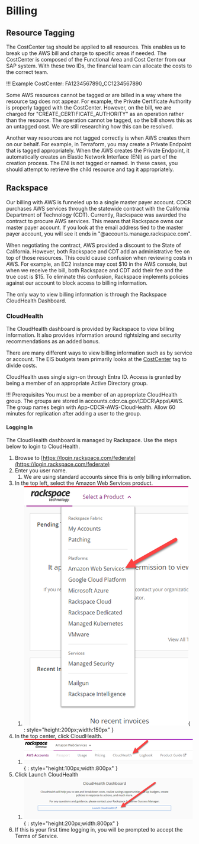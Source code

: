 # Billing

## Resource Tagging

The CostCenter tag should be applied to all resources. This enables us to break up the AWS bill and charge to specific areas if needed. The CostCenter is composed of the Functional Area and Cost Center from our SAP system. With these two IDs, the financial team can allocate the costs to the correct team.

!!! Example
    CostCenter: FA1234567890_CC1234567890

Some AWS resources cannot be tagged or are billed in a way where the resource tag does not appear. For example, the Private Certificate Authority is properly tagged with the CostCenter. However, on the bill, we are charged for "CREATE_CERTIFICATE_AUTHORITY" as an operation rather than the resource. The operation cannot be tagged, so the bill shows this as an untagged cost. We are still researching how this can be resolved.

Another way resources are not tagged correctly is when AWS creates them on our behalf. For example, in Terraform, you may create a Private Endpoint that is tagged appropriately. When the AWS creates the Private Endpoint, it automatically creates an Elastic Network Interface (ENI) as part of the creation process. The ENI is not tagged or named. In these cases, you should attempt to retrieve the child resource and tag it appropriately.

## Rackspace

Our billing with AWS is funneled up to a single master payer account. CDCR purchases AWS services through the statewide contract with the California Department of Technology (CDT). Currently, Rackspace was awarded the contract to procure AWS services. This means that Rackspace owns our master payer account. If you look at the email address tied to the master payer account, you will see it ends in "@accounts.manage.rackspace.com".

When negotiating the contract, AWS provided a discount to the State of California. However, both Rackspace and CDT add an administrative fee on top of those resources. This could cause confusion when reviewing costs in AWS. For example, an EC2 instance may cost $10 in the AWS console, but when we receive the bill, both Rackspace and CDT add their fee and the true cost is $15. To eliminate this confusion, Rackspace implemnts policies against our account to block access to billing information.

The only way to view billing information is through the Rackspace CloudHealth Dashboard.

### CloudHealth

The CloudHealth dashboard is provided by Rackspace to view billing information. It also provides information around rightsizing and security recommendations as an added bonus.

There are many different ways to view billing information such as by service or account. The EIS budgets team primarily looks at the [CostCenter](billing.md#resource-tagging) tag to divide costs.

CloudHealth uses single sign-on through Entra ID. Access is granted by being a member of an appropriate Active Directory group.

!!! Prerequisites
    You must be a member of an appropriate CloudHealth group. The groups are stored in accounts.cdcr.ca.gov\CDCR\Apps\AWS. The group names begin with App-CDCR-AWS-CloudHealth. Allow 60 minutes for replication after adding a user to the group.

#### Logging In

The CloudHealth dashboard is managed by Rackspace. Use the steps below to login to CloudHealth.

1. Browse to [https://login.rackspace.com/federate](https://login.rackspace.com/federate)
1. Enter you user name.
    1. We are using standard accounts since this is only billing information.
1. In the top left, select the Amazon Web Services product.
    1. ![Product Selection](images/cloudhealth-productselection.png){ : style="height:200px;width:150px" }
1. In the top center, click CloudHealth.
    1. ![CloudHealth](images/cloudhealth-cloudhealth.png){ : style="height:100px;width:800px" }
1. Click Launch CloudHealth
    1. ![Launch CloudHealth](images/cloudhealth-launchcloudhealth.png){ : style="height:200px;width:800px" }
1. If this is your first time logging in, you will be prompted to accept the Terms of Service.